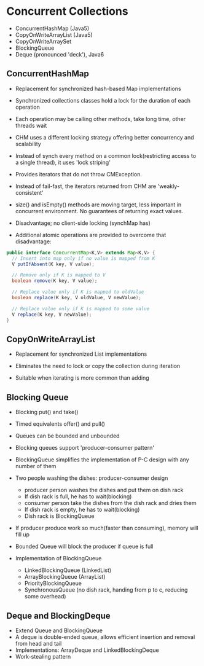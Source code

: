# Concurrent Collections

- ConcurrentHashMap (Java5)
- CopyOnWriteArrayList (Java5)
- CopyOnWriteArraySet
- BlockingQueue
- Deque (pronounced 'deck'), Java6


## ConcurrentHashMap

- Replacement for synchronized hash-based Map implementations

- Synchronized collections classes hold a lock for the duration of each operation
- Each operation may be calling other methods, take long time, other threads wait

- CHM uses a different locking strategy offering better concurrency and scalability
- Instead of synch every method on a common lock(restricting access to a single
  thread), it uses 'lock striping'

- Provides iterators that do not throw CMException.
- Instead of fail-fast, the iterators returned from CHM are 'weakly-consistent'
- size() and isEmpty() methods are moving target, less important in concurrent
  environment. No guarantees of returning exact values.

- Disadvantage; no client-side locking (synchMap has)

- Additional atomic operations are provided to overcome that disadvantage:

```java
public interface ConcurrentMap<K,V> extends Map<K,V> {
  // Insert into map only if no value is mapped from K
  V putIfAbsent(K key, V value);

  // Remove only if K is mapped to V
  boolean remove(K key, V value);

  // Replace value only if K is mapped to oldValue
  boolean replace(K key, V oldValue, V newValue);

  // Replace value only if K is mapped to some value
  V replace(K key, V newValue);
}
```


## CopyOnWriteArrayList

- Replacement for synchronized List implementations

- Eliminates the need to lock or copy the collection during iteration

- Suitable when iterating is more common than adding

## Blocking Queue

- Blocking put() and take()
- Timed equivalents offer() and pull()
- Queues can be bounded and unbounded
- Blocking queues support 'producer-consumer pattern'
- BlockingQueue simplifies the implementation of P-C design with any number of them

- Two people washing the dishes: producer-consumer design
  - producer person washes the dishes and put them on dish rack
  - If dish rack is full, he has to wait(blocking)
  - consumer person take the dishes from the dish rack and dries them
  - If dish rack is empty, he has to wait(blocking)
  - Dish rack is BlockingQueue

- If producer produce work so much(faster than consuming), memory will fill up
- Bounded Queue will block the producer if queue is full

- Implementation of BlockingQueue
  - LinkedBlockingQueue (LinkedList)
  - ArrayBlockingQueue  (ArrayList)
  - PriorityBlockingQueue
  - SynchronousQueue (no dish rack, handing from p to c, reducing some overhead)

## Deque and BlockingDeque

- Extend Queue and BlockingQueue
- A deque is double-ended queue, allows efficient insertion and removal from head and tail
- Implementations: ArrayDeque and LinkedBlockingDeque
- Work-stealing pattern
